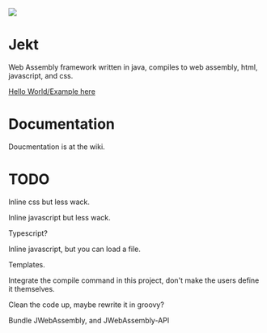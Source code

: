 [![](https://jitpack.io/v/Eskerepvp/Jekt.svg)](https://jitpack.io/#Eskerepvp/Jekt)

# Jekt

Web Assembly framework written in java, compiles to web assembly, html, javascript, and css.


[Hello World/Example here](https://github.com/Eskerepvp/JektHelloWorld)

# Documentation

Doucmentation is at the wiki.

# TODO

Inline css but less wack.

Inline javascript but less wack.

Typescript?

Inline javascript, but you can load a file.

Templates.

Integrate the compile command in this project, don't make the users define it themselves.

Clean the code up, maybe rewrite it in groovy?

Bundle JWebAssembly, and JWebAssembly-API
